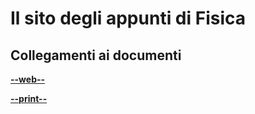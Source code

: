 # Il sito degli appunti di Fisica

## Collegamenti ai documenti

**[--web--](https://github.com/LuckyJack482)**

**[--print--](https://github.com/LuckyJack482)**
